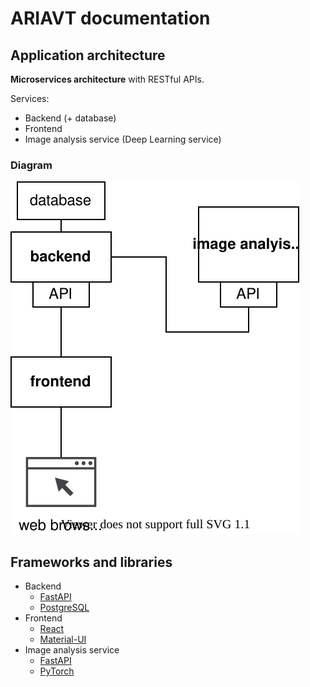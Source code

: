 # ARIAVT documentation

## Application architecture

**Microservices architecture** with RESTful APIs.

Services:
  * Backend (+ database)
  * Frontend
  * Image analysis service (Deep Learning service)

### Diagram

![Architecture diagram](images/architecture.svg)



## Frameworks and libraries

  * Backend
    - [FastAPI](https://fastapi.tiangolo.com/)
    - [PostgreSQL](https://www.postgresql.org/)
  * Frontend
    - [React](https://reactjs.org/)
    - [Material-UI](https://material-ui.com/)
  * Image analysis service
    - [FastAPI](https://fastapi.tiangolo.com/)
    - [PyTorch](https://pytorch.org/)




